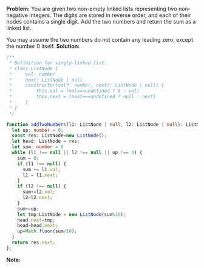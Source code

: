 **Problem:**
You are given two non-empty linked lists representing two non-negative integers. The digits are stored in reverse order, and each of their nodes contains a single digit. Add the two numbers and return the sum as a linked list.

You may assume the two numbers do not contain any leading zero, except the number 0 itself.
**Solution:**
```typescript
/**
 * Definition for singly-linked list.
 * class ListNode {
 *     val: number
 *     next: ListNode | null
 *     constructor(val?: number, next?: ListNode | null) {
 *         this.val = (val===undefined ? 0 : val)
 *         this.next = (next===undefined ? null : next)
 *     }
 * }
 */

function addTwoNumbers(l1: ListNode | null, l2: ListNode | null): ListNode | null {
  let up: number = 0;
  const res: ListNode=new ListNode();
  let head: ListNode = res;
  let sum: number = 0
  while (l1 !== null || l2 !== null || up !== 0) {
    sum = 0;
    if (l1 !== null) {
      sum += l1.val;
      l1 = l1.next;
    }
    if (l2 !== null) {
      sum+=l2.val;
      l2=l2.next;
    }
    sum+=up;
    let tmp:ListNode = new ListNode(sum%10);
    head.next=tmp;
    head=head.next;
    up=Math.floor(sum/10);
  }
  return res.next;
};
```
**Note:**
